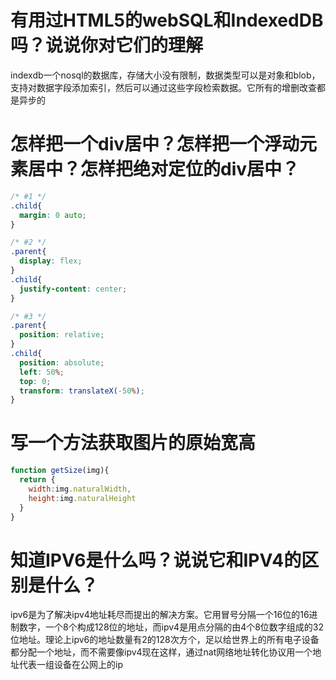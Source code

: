 # 有用过HTML5的webSQL和IndexedDB吗？说说你对它们的理解

indexdb一个nosql的数据库，存储大小没有限制，数据类型可以是对象和blob，支持对数据字段添加索引，然后可以通过这些字段检索数据。它所有的增删改查都是异步的

# 怎样把一个div居中？怎样把一个浮动元素居中？怎样把绝对定位的div居中？

```css
/* #1 */
.child{
  margin: 0 auto;
}

/* #2 */
.parent{
  display: flex;
}
.child{
  justify-content: center;
}

/* #3 */
.parent{
  position: relative;
}
.child{
  position: absolute;
  left: 50%;
  top: 0;
  transform: translateX(-50%);
}
```

# 写一个方法获取图片的原始宽高

```javascript
function getSize(img){
  return {
    width:img.naturalWidth,
    height:img.naturalHeight
  }
}
```

# 知道IPV6是什么吗？说说它和IPV4的区别是什么？

ipv6是为了解决ipv4地址耗尽而提出的解决方案。它用冒号分隔一个16位的16进制数字，一个8个构成128位的地址，而ipv4是用点分隔的由4个8位数字组成的32位地址。理论上ipv6的地址数量有2的128次方个，足以给世界上的所有电子设备都分配一个地址，而不需要像ipv4现在这样，通过nat网络地址转化协议用一个地址代表一组设备在公网上的ip

